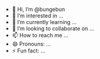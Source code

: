   - 👋 Hi, I’m @bungebun 
- 👀 I’m interested in ... 
- 🌱 I’m currently learning ... 
- 💞️ I’m looking to collaborate on ...    
- 📫 How to reach me ...      
- 😄 Pronouns: ...      
- ⚡ Fun fact: ...  
<!---  
bungebun/bungebun is a ✨ special ✨ repository because its `README.md` (this file) appears on your GitHub profile. 
You can click the Preview link to take a look at your changes.
--->
  
